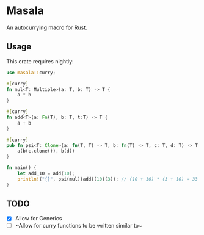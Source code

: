 # Masala

An autocurrying macro for Rust.

## Usage

This crate requires nightly:

```rust
use masala::curry;

#[curry]
fn mul<T: Multiple>(a: T, b: T) -> T {
    a * b
}

#[curry]
fn add<T>(a: Fn(T), b: T, t:T) -> T {
    a + b
}

#[curry]
pub fn psi<T: Clone>(a: fn(T, T) -> T, b: fn(T) -> T, c: T, d: T) -> T {
    a(b(c.clone()), b(d))
}

fn main() {
    let add_10 = add(10);
    println!("{}", psi(mul)(add)(10)(3)); // (10 + 10) * (3 + 10) = 33
}
```

## TODO

- [x] Allow for Generics
- [ ] ~Allow for curry functions to be written similar to~

